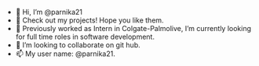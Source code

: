 - 👋 Hi, I’m @parnika21
- 👀 Check out my projects! Hope you like them.
- 🌱 Previously worked as Intern in Colgate-Palmolive, I’m currently looking for full time roles in software development.
- 💞️ I’m looking to collaborate on git hub.
- 📫 My user name: @parnika21.

<!---
parnika21/parnika21 is a ✨ special ✨ repository because its `README.md` (this file) appears on your GitHub profile.
You can click the Preview link to take a look at your changes.
--->
